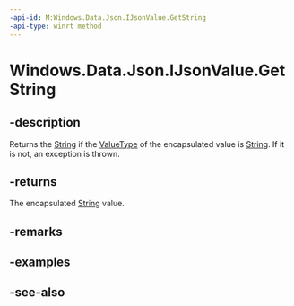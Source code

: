 ```yaml
---
-api-id: M:Windows.Data.Json.IJsonValue.GetString
-api-type: winrt method
---
```


<!-- Method syntax
public string GetString()
-->

# Windows.Data.Json.IJsonValue.GetString

## -description
Returns the [String](https://msdn.microsoft.com/library/system.string.aspx) if the [ValueType](ijsonvalue_valuetype.md) of the encapsulated value is [String](https://msdn.microsoft.com/library/system.string.aspx). If it is not, an exception is thrown.

## -returns
The encapsulated [String](https://msdn.microsoft.com/library/system.string.aspx) value.

## -remarks

## -examples

## -see-also
